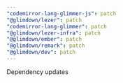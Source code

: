```yaml
---
"codemirror-lang-glimmer-js": patch
"@glimdown/lezer": patch
"codemirror-lang-glimmer": patch
"@glimdown/lezer-infra": patch
"@glimdown/ember": patch
"@glimdown/remark": patch
"@glimdown/dev": patch
---
```


Dependency updates
